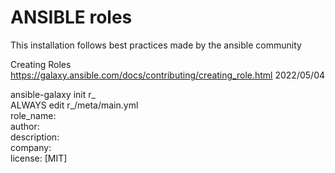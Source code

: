 # ANSIBLE roles
This installation follows best practices made by the ansible community

Creating Roles  
https://galaxy.ansible.com/docs/contributing/creating_role.html 2022/05/04

ansible-galaxy init r_<ROLENAME>  
ALWAYS edit r_<ROLENAME>/meta/main.yml  
  role_name:  
  author:  
  description:  
  company:  
  license: [MIT]
